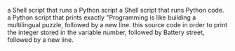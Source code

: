  a Shell script that runs a Python script
 a Shell script that runs Python code.
 a Python script that prints exactly "Programming is like building a multilingual puzzle, followed by a new line.
this source code in order to print the integer stored in the variable number, followed by Battery street, followed by a new line.
